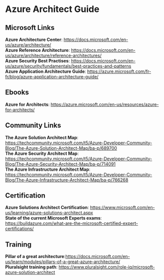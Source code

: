 # Azure Architect Guide

## Microsoft Links

**Azure Architecture Center**: https://docs.microsoft.com/en-us/azure/architecture/ </br>
**Azure Reference Architecture**: https://docs.microsoft.com/en-us/azure/architecture/reference-architectures/</br>
**Azure Security Best Practises**: https://docs.microsoft.com/en-us/azure/security/fundamentals/best-practices-and-patterns </br>
**Azure Application Architecture Guide**: https://azure.microsoft.com/fr-fr/blog/azure-application-architecture-guide/ </br>

## Ebooks
**Azure for Architects**: https://azure.microsoft.com/en-us/resources/azure-for-architects/ </br>

## Community Links

**The Azure Solution Architect Map**: https://techcommunity.microsoft.com/t5/Azure-Developer-Community-Blog/The-Azure-Solution-Architect-Map/ba-p/689700 </br>
**The Azure Security Architect Map**: https://techcommunity.microsoft.com/t5/Azure-Developer-Community-Blog/The-Azure-Security-Architect-Map/ba-p/714091 </br>
**The Azure Infrastructure Architect Map**: https://techcommunity.microsoft.com/t5/Azure-Developer-Community-Blog/The-Azure-Infrastructure-Architect-Map/ba-p/766268 </br>


## Certification

**Azure Solutions Architect Certification**: https://www.microsoft.com/en-us/learning/azure-solutions-architect.aspx</br>
**State of the current Microsoft Experts exams**: https://buildazure.com/what-are-the-microsoft-certified-expert-certifications/</br>

## Training 

**Pillar of a great architecture**:https://docs.microsoft.com/en-us/learn/modules/pillars-of-a-great-azure-architecture/</br>
**Pluralsight training path**: https://www.pluralsight.com/role-iq/microsoft-azure-solution-architect</br>
